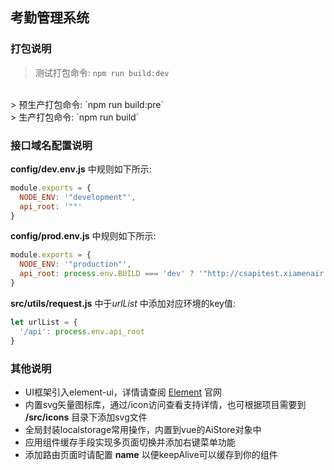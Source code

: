 ## 考勤管理系统

### 打包说明
> 测试打包命令: `npm run build:dev`
<br>
> 预生产打包命令: `npm run build:pre`
<br>
> 生产打包命令: `npm run build`

### 接口域名配置说明
**config/dev.env.js** 中规则如下所示:
```javascript
module.exports = {
  NODE_ENV: '"development"',
  api_root: '""'
}
```
**config/prod.env.js** 中规则如下所示:
```javascript
module.exports = {
  NODE_ENV: '"production"',
  api_root: process.env.BUILD === 'dev' ? '"http://csapitest.xiamenair.com"' : process.env.BUILD === 'pre' ? '"https://csapipre.xiamenair.com"' : '"https://csapi.xiamenair.com"'
}
```
**src/utils/request.js** 中于*urlList* 中添加对应环境的key值:
```javascript
let urlList = {
  '/api': process.env.api_root
}
```

### 其他说明
- UI框架引入element-ui，详情请查阅 [Element](https://element.eleme.cn/#/zh-CN/component/installation) 官网
- 内置svg矢量图标库，通过/icon访问查看支持详情，也可根据项目需要到 **/src/icons** 目录下添加svg文件
- 全局封装localstorage常用操作，内置到vue的AiStore对象中
- 应用组件缓存手段实现多页面切换并添加右键菜单功能
- 添加路由页面时请配置 **name** 以便keepAlive可以缓存到你的组件
